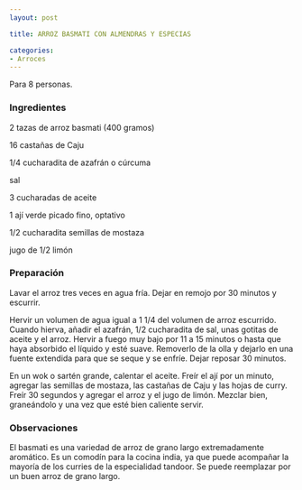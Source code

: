 ```yaml
---
layout: post

title: ARROZ BASMATI CON ALMENDRAS Y ESPECIAS

categories:
- Arroces
---
```

Para 8 personas.

<h3>Ingredientes</h3>

2 tazas de arroz basmati (400 gramos)

16 castañas de Caju

1/4 cucharadita de azafrán o cúrcuma

sal

3 cucharadas de aceite

1 ají verde picado fino, optativo

1/2 cucharadita semillas de mostaza

jugo de 1/2 limón

<h3>Preparación</h3>

Lavar el arroz tres veces en agua fría. Dejar en remojo por 30 minutos y escurrir.

Hervir un volumen de agua igual a 1 1/4 del volumen de arroz escurrido. Cuando hierva, añadir el azafrán, 1/2 cucharadita de sal, unas gotitas de aceite y el arroz. Hervir a fuego muy bajo por 11 a 15 minutos o hasta que haya absorbido el líquido y esté suave. Removerlo de la olla y dejarlo en una fuente extendida para que se seque y se enfríe. Dejar reposar 30 minutos.

En un wok o sartén grande, calentar el aceite. Freír el ají por un minuto, agregar las semillas de mostaza, las castañas de Caju y las hojas de curry. Freír 30 segundos y agregar el arroz y el jugo de limón. Mezclar bien, graneándolo y una vez que esté bien caliente servir.

<h3>Observaciones</h3>

El basmati es una variedad de arroz de grano largo extremadamente aromático. Es un comodín para la cocina india, ya que puede acompañar la mayoría de los curries de la especialidad tandoor. Se puede reemplazar por un buen arroz de grano largo.